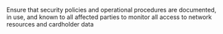 Ensure that security policies and operational procedures are documented, in use, and known to all affected parties to monitor all access to network resources and cardholder data
